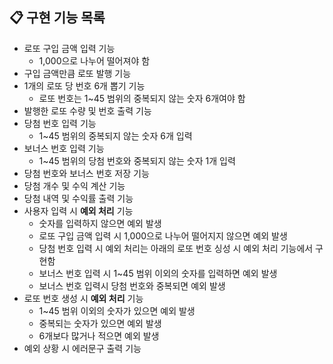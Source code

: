 ## 📋 구현 기능 목록

- 로또 구입 금액 입력 기능
  - 1,000으로 나누어 떨어져야 함
- 구입 금액만큼 로또 발행 기능
- 1개의 로또 당 번호 6개 뽑기 기능
  - 로또 번호는 1~45 범위의 중복되지 않는 숫자 6개여야 함
- 발행한 로또 수량 및 번호 출력 기능
- 당첨 번호 입력 기능
  - 1~45 범위의 중복되지 않는 숫자 6개 입력
- 보너스 번호 입력 기능
  - 1~45 범위의 당첨 번호와 중복되지 않는 숫자 1개 입력
- 당첨 번호와 보너스 번호 저장 기능
- 당첨 개수 및 수익 계산 기능
- 당첨 내역 및 수익률 출력 기능
- 사용자 입력 시 **예외 처리** 기능
  - 숫자를 입력하지 않으면 예외 발생
  - 로또 구입 금액 입력 시 1,000으로 나누어 떨어지지 않으면 예외 발생
  - 당첨 번호 입력 시 예외 처리는 아래의 로또 번호 싱성 시 예외 처리 기능에서 구현함
  - 보너스 번호 입력 시 1~45 범위 이외의 숫자를 입력하면 예외 발생
  - 보너스 번호 입력시 당첨 번호와 중복되면 예외 발생
- 로또 번호 생성 시 **예외 처리** 기능
  - 1~45 범위 이외의 숫자가 있으면 예외 발생
  - 중복되는 숫자가 있으면 예외 발생
  - 6개보다 많거나 적으면 예외 발생
- 예외 상황 시 에러문구 출력 기능